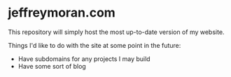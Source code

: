 # jeffreymoran.com

This repository will simply host the most up-to-date version of my website.

Things I'd like to do with the site at some point in the future: 
- Have subdomains for any projects I may build
- Have some sort of blog
